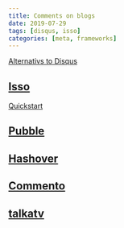 ```yaml
---
title: Comments on blogs
date: 2019-07-29
tags: [disqus, isso]
categories: [meta, frameworks]
---
```


[Alternativs to Disqus](https://alternativeto.net/software/disqus/)

## [Isso](https://posativ.org/isso/docs/#what-s-wrong-with-disqus)
[Quickstart](https://posativ.org/isso/docs/quickstart/)

## [Pubble](https://www.pubble.io/)
## [Hashover](http://tildehash.com/?page=hashover/)
## [Commento](https://docs.commento.io/)
## [talkatv](https://github.com/talkatv/talkatv)
